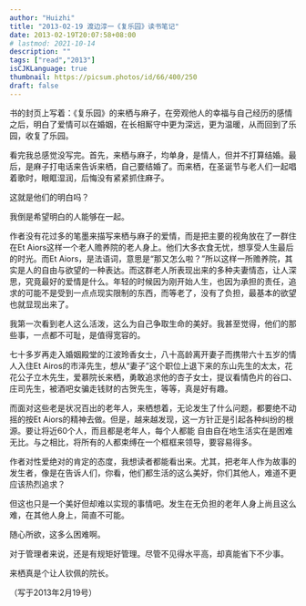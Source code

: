 ```yaml
---
author: "Huizhi"
title: "2013-02-19 渡边淳一《复乐园》读书笔记"
date: 2013-02-19T20:07:58+08:00
# lastmod: 2021-10-14
description: ""
tags: ["read","2013"]
isCJKLanguage: true
thumbnail: https://picsum.photos/id/66/400/250
draft: false
---
```


书的封页上写着：《复乐园》的来栖与麻子，在旁观他人的幸福与自己经历的感情之后，明白了爱情可以在婚姻，在长相厮守中更为深远，更为温暖，从而回到了乐园，收复了乐园。

看完我总感觉没写完。首先，来栖与麻子，均单身，是情人，但并不打算结婚。最后，是麻子打电话来告诉来栖，自己要结婚了。而来栖，在圣诞节与老人们一起唱着歌时，眼眶湿润，后悔没有紧紧抓住麻子。

这就是他们的明白吗？

我倒是希望明白的人能够在一起。

作者没有花过多的笔墨来描写来栖与麻子的爱情，而是把主要的视角放在了一群住在Et Aiors这样一个老人赡养院的老人身上。他们大多衣食无忧，想享受人生最后的时光。而Et Aiors，是法语词，意思是“那又怎么啦？”所以这样一所赡养院，其实是人的自由与欲望的一种表达。而这群老人所表现出来的多种夫妻情态，让人深思，究竟最好的爱情是什么。年轻的时候因为刚开始人生，也因为承担的责任，追求的可能不是受到一点点现实限制的东西，而等老了，没有了负担，最基本的欲望也就显现出来了。

我第一次看到老人这么活泼，这么为自己争取生命的美好。我甚至觉得，他们的那些事，一点都不可耻，是值得宽容的。

七十多岁再走入婚姻殿堂的江波玲香女士，八十高龄离开妻子而携带六十五岁的情人入住Et Airos的市泽先生，想从“妻子”这个职位上退下来的东山先生的太太，花花公子立木先生，爱慕院长来栖，勇敢追求他的杏子女士，提议看情色片的谷口、庄司先生，被酒吧女骗走钱财的古贺先生，等等，真是好有趣。

而面对这些老是状况百出的老年人，来栖想着，无论发生了什么问题，都要绝不动摇的按Et Aiors的精神去做。但是，越来越发现，这一方针正是引起各种纠纷的根源。要让将近60个人，而且都是老年人，每个人都能 自由自在地生活实在是困难无比。与之相比，将所有的人都束缚在一个框框来领导，要容易得多。

作者对性爱绝对的肯定的态度，我想读者都能看出来。尤其，把老年人作为故事的发生者，像是在告诉人们，你看，他们都生活的这么美好，你们其他人，难道不更应该热烈追求？

但这也只是一个美好但却难以实现的事情吧。发生在无负担的老年人身上尚且这么难，在其他人身上，简直不可能。

随心所欲，这多么困难啊。

对于管理者来说，还是有规矩好管理。尽管不见得水平高，却真能省下不少事。

来栖真是个让人钦佩的院长。

（写于2013年2月19号）